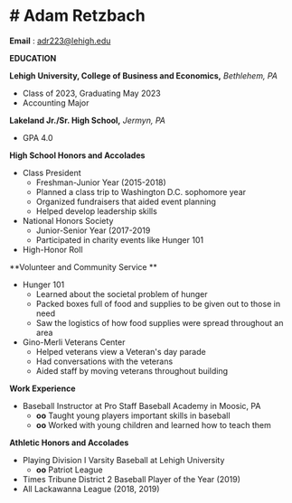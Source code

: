 # # Adam Retzbach

**Email** : adr223@lehigh.edu

**EDUCATION**

**Lehigh University, College of Business and Economics,** _Bethlehem, PA_

- Class of 2023, Graduating May 2023
- Accounting Major

**Lakeland Jr./Sr. High School,** _Jermyn, PA_

- GPA 4.0



**High School Honors and Accolades**

- Class President
  - Freshman-Junior Year (2015-2018)
  - Planned a class trip to Washington D.C. sophomore year
  - Organized fundraisers that aided event planning
  - Helped develop leadership skills
- National Honors Society
  - Junior-Senior Year (2017-2019
  - Participated in charity events like Hunger 101
- High-Honor Roll

**Volunteer and Community Service       **

- Hunger 101
  - Learned about the societal problem of hunger
  - Packed boxes full of food and supplies to be given out to those in need
  - Saw the logistics of how food supplies were spread throughout an area
- Gino-Merli Veterans Center
  - Helped veterans view a Veteran&#39;s day parade
  - Had conversations with the veterans
  - Aided staff by moving veterans throughout building

**Work Experience**

- Baseball Instructor at Pro Staff Baseball Academy in Moosic, PA
  - **oo** Taught young players important skills in baseball
  - **oo** Worked with young children and learned how to teach them

**Athletic Honors and Accolades**

- Playing Division I Varsity Baseball at Lehigh University
  - **oo** Patriot League
- Times Tribune District 2 Baseball Player of the Year (2019)
- All Lackawanna League (2018, 2019)
